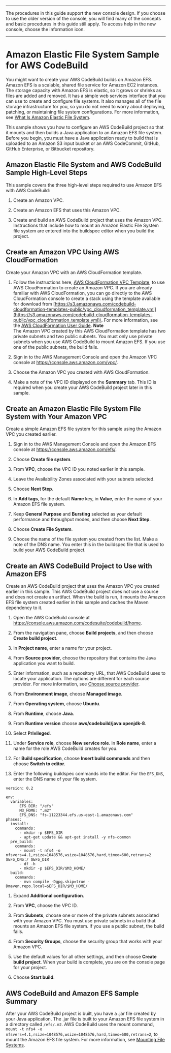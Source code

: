 --------

 The procedures in this guide support the new console design\. If you choose to use the older version of the console, you will find many of the concepts and basic procedures in this guide still apply\. To access help in the new console, choose the information icon\.

--------

# Amazon Elastic File System Sample for AWS CodeBuild<a name="sample-efs"></a>

 You might want to create your AWS CodeBuild builds on Amazon EFS\. Amazon EFS is a scalable, shared file service for Amazon EC2 instances\. The storage capacity with Amazon EFS is elastic, so it grows or shrinks as files are added and removed\. It has a simple web services interface that you can use to create and configure file systems\. It also manages all of the file storage infrastructure for you, so you do not need to worry about deploying, patching, or maintaining file system configurations\. For more information, see [What Is Amazon Elastic File System](https://docs.aws.amazon.com/efs/latest/ug/whatisefs.html)\. 

 This sample shows you how to configure an AWS CodeBuild project so that it mounts and then builds a Java application to an Amazon EFS file system\. Before you begin, you must have a Java application ready to build that is uploaded to an Amazon S3 input bucket or an AWS CodeCommit, GitHub, GitHub Enterprise, or Bitbucket repository\. 

## Amazon Elastic File System and AWS CodeBuild Sample High\-Level Steps<a name="sample-efs-high-level-steps"></a>

 This sample covers the three high\-level steps required to use Amazon EFS with AWS CodeBuild: 

1.  Create an Amazon VPC\. 

1.  Create an Amazon EFS that uses this Amazon VPC\. 

1.  Create and build an AWS CodeBuild project that uses the Amazon VPC\. Instructions that include how to mount an Amazon Elastic File System file system are entered into the buildspec editor when you build the project\. 

## Create an Amazon VPC Using AWS CloudFormation<a name="sample-efs-create-vpc"></a>

 Create your Amazon VPC with an AWS CloudFormation template\. 

1.  Follow the instructions here, [AWS CloudFormation VPC Template](cloudformation-vpc-template.md), to use AWS CloudFormation to create an Amazon VPC\. If you are already familiar with AWS CloudFormation, you can go directly to the AWS CloudFormation console to create a stack using the template available for download from [https://s3.amazonaws.com/codebuild-cloudformation-templates-public/vpc_cloudformation_template.yml](https://s3.amazonaws.com/codebuild-cloudformation-templates-public/vpc_cloudformation_template.yml)\. For more information, see the [AWS CloudFormation User Guide](https://docs.aws.amazon.com/AWSCloudFormation/latest/UserGuide//Welcome.html)\. 
**Note**  
 The Amazon VPC created by this AWS CloudFormation template has two private subnets and two public subnets\. You must only use private subnets when you use AWS CodeBuild to mount Amazon EFS\. If you use one of the public subnets, the build fails\. 

1. Sign in to the AWS Management Console and open the Amazon VPC console at [https://console\.aws\.amazon\.com/vpc/](https://console.aws.amazon.com/vpc/)\.

1.  Choose the Amazon VPC you created with AWS CloudFormation\. 

1.  Make a note of the VPC ID displayed on the **Summary** tab\. This ID is required when you create your AWS CodeBuild project later in this sample\. 

## Create an Amazon Elastic File System File System with Your Amazon VPC<a name="sample-efs-create-efs"></a>

 Create a simple Amazon EFS file system for this sample using the Amazon VPC you created earlier\. 

1. Sign in to the AWS Management Console and open the Amazon EFS console at [ https://console\.aws\.amazon\.com/efs/](https://console.aws.amazon.com/efs/)\.

1.  Choose **Create file system**\. 

1.  From **VPC**, choose the VPC ID you noted earlier in this sample\. 

1.  Leave the Availability Zones associated with your subnets selected\. 

1.  Choose **Next Step**\. 

1.  In **Add tags**, for the default **Name** key, in **Value**, enter the name of your Amazon EFS file system\. 

1.  Keep **General Purpose** and **Bursting** selected as your default performance and throughput modes, and then choose **Next Step**\. 

1.  Choose **Create File System**\. 

1. Choose the name of the file system you created from the list\. Make a note of the DNS name\. You enter this in the buildspec file that is used to build your AWS CodeBuild project\. 

## Create an AWS CodeBuild Project to Use with Amazon EFS<a name="sample-efs-create-acb"></a>

 Create an AWS CodeBuild project that uses the Amazon VPC you created earlier in this sample\. This AWS CodeBuild project does not use a source and does not create an artifact\. When the build is run, it mounts the Amazon EFS file system created earlier in this sample and caches the Maven dependency to it\. 

1. Open the AWS CodeBuild console at [https://console\.aws\.amazon\.com/codesuite/codebuild/home](https://console.aws.amazon.com/codesuite/codebuild/home)\.

1.  From the navigation pane, choose **Build projects**, and then choose **Create build project**\. 

1.  In **Project name**, enter a name for your project\. 

1.  From **Source provider**, choose the repository that contains the Java application you want to build\. 

1.  Enter information, such as a repository URL, that AWS CodeBuild uses to locate your application\. The options are different for each source provider\. For more information, see [Choose source provider](create-project.md#create-project-source-provider)\. 

1.  From **Environment image**, choose **Managed image**\. 

1.  From **Operating system**, choose **Ubuntu**\. 

1.  From **Runtime**, choose **Java**\. 

1.  From **Runtime version** choose **aws/codebuild/java:openjdk\-8**\. 

1.  Select **Privileged**\. 

1.  Under **Service role**, choose **New service role**\. In **Role name**, enter a name for the role AWS CodeBuild creates for you\. 

1.  For **Build specification**, choose **Insert build commands** and then choose **Switch to editor**\. 

1.  Enter the following buildspec commands into the editor\. For the `EFS_DNS`, enter the DNS name of your file system\. 

   ```
   version: 0.2
   
   env:
     variables:
         EFS_DIR: "/efs"
         M3_HOME: ".m2"
         EFS_DNS: "fs-11223344.efs.us-east-1.amazonaws.com"
   phases:
     install:
       commands:
         - mkdir -p $EFS_DIR
         - apt-get update && apt-get install -y nfs-common
     pre_build:
       commands:
         - mount -t nfs4 -o nfsvers=4.1,rsize=1048576,wsize=1048576,hard,timeo=600,retrans=2 $EFS_DNS:/ $EFS_DIR
         - df -h
         - mkdir -p $EFS_DIR/$M3_HOME/
     build:
       commands:
         - mvn compile -Dgpg.skip=true -Dmaven.repo.local=$EFS_DIR/$M3_HOME/
   ```

1. Expand **Additional configuration**\.

1.  From **VPC**, choose the VPC ID\. 

1.  From **Subnets**, choose one or more of the private subnets associated with your Amazon VPC\. You must use private subnets in a build that mounts an Amazon EFS file system\. If you use a public subnet, the build fails\. 

1.  From **Security Groups**, choose the security group that works with your Amazon VPC\. 

1.  Use the default values for all other settings, and then choose **Create build project**\. When your build is complete, you are on the console page for your project\. 

1.  Choose **Start build**\. 

## AWS CodeBuild and Amazon EFS Sample Summary<a name="sample-efs-summary"></a>

 After your AWS CodeBuild project is built, you have a \.jar file created by your Java application\. The \.jar file is built to your Amazon EFS file system in a directory called `/efs/.m2`\. AWS CodeBuild uses the mount command, `mount -t nfs4 -o nfsvers=4.1,rsize=1048576,wsize=1048576,hard,timeo=600,retrans=2`, to mount the Amazon EFS file system\. For more information, see [Mounting File Systems](https://docs.aws.amazon.com/efs/latest/ug/mounting-fs.html)\. 